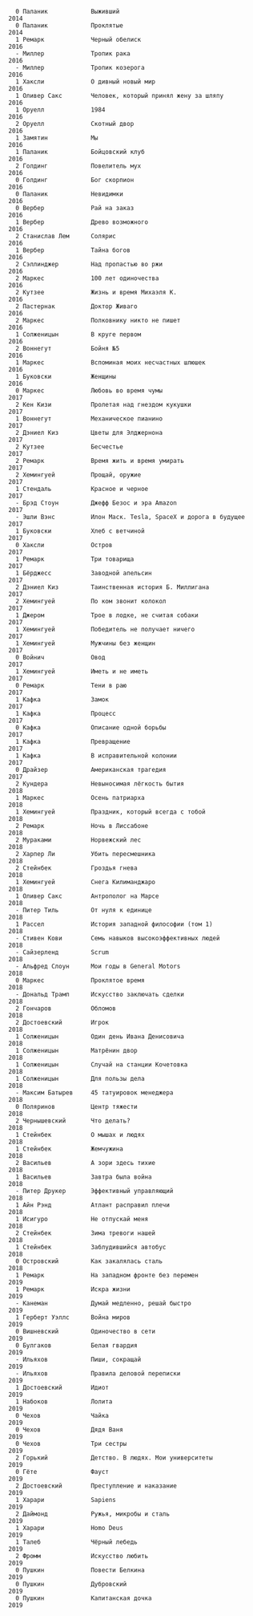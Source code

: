       0 Паланик            Выживший                                             2014
      0 Паланик            Проклятые                                            2014
      1 Ремарк             Черный обелиск                                       2016
      - Миллер             Тропик рака                                          2016
      - Миллер             Тропик козерога                                      2016
      1 Хаксли             О дивный новый мир                                   2016
      1 Оливер Сакс        Человек, который принял жену за шляпу                2016
      1 Оруелл             1984                                                 2016
      2 Оруелл             Скотный двор                                         2016
      1 Замятин            Мы                                                   2016
      1 Паланик            Бойцовский клуб                                      2016
      2 Голдинг            Повелитель мух                                       2016
      0 Голдинг            Бог скорпион                                         2016
      0 Паланик            Невидимки                                            2016
      0 Вербер             Рай на заказ                                         2016
      1 Вербер             Древо возможного                                     2016
      2 Станислав Лем      Солярис                                              2016
      1 Вербер             Тайна богов                                          2016
      2 Сэллинджер         Над пропастью во ржи                                 2016
      2 Маркес             100 лет одиночества                                  2016
      2 Кутзее             Жизнь и время Михаэля К.                             2016
      2 Пастернак          Доктор Живаго                                        2016
      2 Маркес             Полковнику никто не пишет                            2016
      1 Солженицын         В круге первом                                       2016
      2 Воннегут           Бойня №5                                             2016
      1 Маркес             Вспоминая моих несчастных шлюшек                     2016
      1 Буковски           Женщины                                              2016
      0 Маркес             Любовь во время чумы                                 2017
      2 Кен Кизи           Пролетая над гнездом кукушки                         2017
      1 Воннегут           Механическое пианино                                 2017
      2 Дэниел Киз         Цветы для Элджернона                                 2017
      2 Кутзее             Бесчестье                                            2017
      2 Ремарк             Время жить и время умирать                           2017
      2 Хемингуей          Прощай, оружие                                       2017
      1 Стендаль           Красное и черное                                     2017
      - Брэд Стоун         Джефф Безос и эра Amazon                             2017
      - Эшли Вэнс          Илон Маск. Tesla, SpaceX и дорога в будущее          2017
      1 Буковски           Хлеб с ветчиной                                      2017
      0 Хаксли             Остров                                               2017
      1 Ремарк             Три товарища                                         2017
      1 Бёрджесс           Заводной апельсин                                    2017
      2 Дэниел Киз         Таинственная история Б. Миллигана                    2017
      2 Хемингуей          По ком звонит колокол                                2017
      1 Джером             Трое в лодке, не считая собаки                       2017
      1 Хемингуей          Победитель не получает ничего                        2017
      1 Хемингуей          Мужчины без женщин                                   2017
      0 Войнич             Овод                                                 2017
      1 Хемингуей          Иметь и не иметь                                     2017
      0 Ремарк             Тени в раю                                           2017
      1 Кафка              Замок                                                2017
      1 Кафка              Процесс                                              2017
      0 Кафка              Описание одной борьбы                                2017
      1 Кафка              Превращение                                          2017
      1 Кафка              В исправительной колонии                             2017
      0 Драйзер            Американская трагедия                                2017
      2 Кундера            Невыносимая лёгкость бытия                           2018
      1 Маркес             Осень патриарха                                      2018
      1 Хемингуей          Праздник, который всегда с тобой                     2018
      2 Ремарк             Ночь в Лиссабоне                                     2018
      2 Мураками           Норвежский лес                                       2018
      2 Харпер Ли          Убить пересмешника                                   2018
      2 Стейнбек           Гроздья гнева                                        2018
      1 Хемингуей          Снега Килиманджаро                                   2018
      1 Оливер Сакс        Антрополог на Марсе                                  2018
      - Питер Тиль         От нуля к единице                                    2018
      1 Рассел             История западной философии (том 1)                   2018
      - Стивен Кови        Семь навыков высокоэффективных людей                 2018
      - Сайзерленд         Scrum                                                2018
      - Альфред Слоун      Мои годы в General Motors                            2018
      0 Маркес             Проклятое время                                      2018
      - Дональд Трамп      Искусство заключать сделки                           2018
      2 Гончаров           Обломов                                              2018
      2 Достоевский        Игрок                                                2018
      1 Солженицын         Один день Ивана Денисовича                           2018
      1 Солженицын         Матрёнин двор                                        2018
      1 Солженицын         Случай на станции Кочетовка                          2018
      1 Солженицын         Для пользы дела                                      2018
      - Максим Батырев     45 татуировок менеджера                              2018
      0 Поляринов          Центр тяжести                                        2018
      2 Чернышевский       Что делать?                                          2018
      1 Стейнбек           О мышах и людях                                      2018
      1 Стейнбек           Жемчужина                                            2018
      2 Васильев           А зори здесь тихие                                   2018
      1 Васильев           Завтра была война                                    2018
      - Питер Друкер       Эффективный управляющий                              2018
      1 Айн Рэнд           Атлант расправил плечи                               2018
      1 Исигуро            Не отпускай меня                                     2018
      2 Стейнбек           Зима тревоги нашей                                   2018
      1 Стейнбек           Заблудившийся автобус                                2018
      0 Островский         Как закалялась сталь                                 2018
      1 Ремарк             На западном фронте без перемен                       2019
      1 Ремарк             Искра жизни                                          2019
      - Канеман            Думай медленно, решай быстро                         2019
      1 Герберт Уэллс      Война миров                                          2019
      0 Вишневский         Одиночество в сети                                   2019
      0 Булгаков           Белая гвардия                                        2019
      - Ильяхов            Пиши, сокращай                                       2019
      - Ильяхов            Правила деловой переписки                            2019
      1 Достоевский        Идиот                                                2019
      1 Набоков            Лолита                                               2019
      0 Чехов              Чайка                                                2019
      0 Чехов              Дядя Ваня                                            2019
      0 Чехов              Три сестры                                           2019
      2 Горький            Детство. В людях. Мои университеты                   2019
      0 Гёте               Фауст                                                2019
      2 Достоевский        Преступление и наказание                             2019
      1 Харари             Sapiens                                              2019
      2 Даймонд            Ружья, микробы и сталь                               2019
      1 Харари             Homo Deus                                            2019
      1 Талеб              Чёрный лебедь                                        2019
      2 Фромм              Искусство любить                                     2019
      0 Пушкин             Повести Белкина                                      2019
      0 Пушкин             Дубровский                                           2019
      0 Пушкин             Капитанская дочка                                    2019        